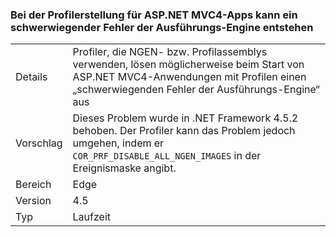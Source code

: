 ### <a name="profiling-aspnet-mvc4-apps-can-lead-to-fatal-execution-engine-error"></a>Bei der Profilerstellung für ASP.NET MVC4-Apps kann ein schwerwiegender Fehler der Ausführungs-Engine entstehen

|   |   |
|---|---|
|Details|Profiler, die NGEN- bzw. Profilassemblys verwenden, lösen möglicherweise beim Start von ASP.NET MVC4-Anwendungen mit Profilen einen „schwerwiegenden Fehler der Ausführungs-Engine“ aus|
|Vorschlag|Dieses Problem wurde in .NET Framework 4.5.2 behoben. Der Profiler kann das Problem jedoch umgehen, indem er <code>COR_PRF_DISABLE_ALL_NGEN_IMAGES</code> in der Ereignismaske angibt.|
|Bereich|Edge|
|Version|4.5|
|Typ|Laufzeit|

